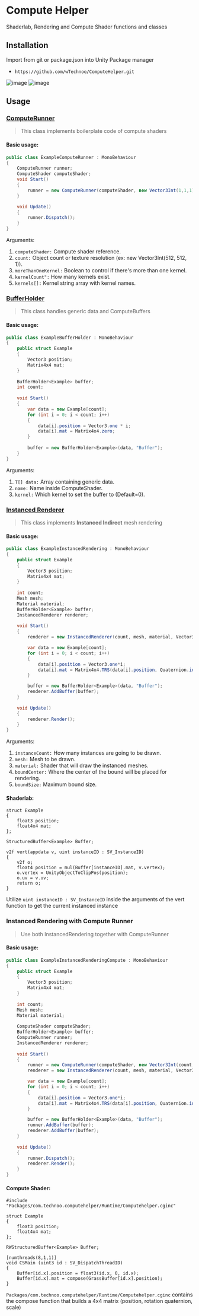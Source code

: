 # Compute Helper
Shaderlab, Rendering and Compute Shader functions and classes

## Installation
Import from git or package.json into Unity Package manager

- `https://github.com/wTechnoo/ComputeHelper.git`

![image](https://user-images.githubusercontent.com/71846381/196069018-db5fcf8a-b5bf-45e1-b8a4-12c3a747c892.png)
![image](https://user-images.githubusercontent.com/71846381/196069037-961aa0b8-9427-49e9-b91e-9aa8dd84648e.png)

## Usage
### [ComputeRunner](https://github.com/wTechnoo/ComputeHelper/blob/main/Runtime/ComputeRunner.cs)
> This class implements boilerplate code of compute shaders

#### Basic usage:
```csharp
public class ExampleComputeRunner : MonoBehaviour
{
    ComputeRunner runner;
    ComputeShader computeShader;
    void Start()
    {
        runner = new ComputeRunner(computeShader, new Vector3Int(1,1,1));
    }

    void Update()
    {
        runner.Dispatch();
    }
}
```

Arguments:
1. `computeShader:` Compute shader reference.
2. `count:` Object count or texture resolution (ex: new Vector3Int(512, 512, 1)).
3. `moreThanOneKernel:` Boolean to control if there's more than one kernel.
4. `kernelCount":` How many kernels exist.
5. `kernels[]:` Kernel string array with kernel names.

### [BufferHolder](https://github.com/wTechnoo/ComputeHelper/blob/main/Runtime/BufferHolder.cs)
> This class handles generic data and ComputeBuffers

#### Basic usage:
```csharp
public class ExampleBufferHolder : MonoBehaviour
{
    public struct Example
    {
        Vector3 position;
        Matrix4x4 mat;
    }
    
    BufferHolder<Example> buffer;
    int count;
    
    void Start()
    {
        var data = new Example[count];
        for (int i = 0; i < count; i++)
        {
            data[i].position = Vector3.one * i;
            data[i].mat = Matrix4x4.zero;
        }
        
        buffer = new BufferHolder<Example>(data, "Buffer");
    }
}
```

Arguments:
1. `T[] data:` Array containing generic data.
2. `name:` Name inside ComputeShader.
3. `kernel:` Which kernel to set the buffer to (Default=0).

### [Instanced Renderer](https://github.com/wTechnoo/ComputeHelper/blob/main/Runtime/InstancedRenderer.cs)
> This class implements **Instanced Indirect** mesh rendering

#### Basic usage:
```csharp
public class ExampleInstancedRendering : MonoBehaviour
{
    public struct Example
    {
        Vector3 position;
        Matrix4x4 mat;
    }
    
    int count;
    Mesh mesh;
    Material material;
    BufferHolder<Example> buffer;
    InstancedRenderer renderer;
    
    void Start()
    {
        renderer = new InstancedRenderer(count, mesh, material, Vector3.zero);

        var data = new Example[count];
        for (int i = 0; i < count; i++)
        {
            data[i].position = Vector3.one*i;
            data[i].mat = Matrix4x4.TRS(data[i].position, Quaternion.identity, Vector3.one);
        }

        buffer = new BufferHolder<Example>(data, "Buffer");
        renderer.AddBuffer(buffer);
    }
    
    void Update()
    {
        renderer.Render();
    }
}
```

Arguments:
1. `instanceCount:` How many instances are going to be drawn.
2. `mesh:` Mesh to be drawn.
3. `material:` Shader that will draw the instanced meshes.
4. `boundCenter:` Where the center of the bound will be placed for rendering.
5. `boundSize:` Maximum bound size.

#### Shaderlab:
```HLSL
struct Example
{
    float3 position;
    float4x4 mat;
};

StructuredBuffer<Example> Buffer;

v2f vert(appdata v, uint instanceID : SV_InstanceID)
{
    v2f o;
    float4 position = mul(Buffer[instanceID].mat, v.vertex);
    o.vertex = UnityObjectToClipPos(position);
    o.uv = v.uv;
    return o;
}
```
Utilize `uint instanceID : SV_InstanceID` inside the arguments of the vert function to get the current instanced instance

### Instanced Rendering with Compute Runner
> Use both InstancedRendering together with ComputeRunner
#### Basic usage:
```csharp
public class ExampleInstancedRenderingCompute : MonoBehaviour
{
    public struct Example
    {
        Vector3 position;
        Matrix4x4 mat;
    }
    
    int count;
    Mesh mesh;
    Material material;
    
    ComputeShader computeShader;
    BufferHolder<Example> buffer;
    ComputeRunner runner;
    InstancedRenderer renderer;
    
    void Start()
    {
        runner = new ComputeRunner(computeShader, new Vector3Int(count, 1, 1));
        renderer = new InstancedRenderer(count, mesh, material, Vector3.zero);

        var data = new Example[count];
        for (int i = 0; i < count; i++)
        {
            data[i].position = Vector3.one*i;
            data[i].mat = Matrix4x4.TRS(data[i].position, Quaternion.identity, Vector3.one);
        }

        buffer = new BufferHolder<Example>(data, "Buffer");
        runner.AddBuffer(buffer);
        renderer.AddBuffer(buffer);
    }
    
    void Update()
    {
        runner.Dispatch();
        renderer.Render();
    }
}
```

#### Compute Shader:
```hlsl
#include "Packages/com.technoo.computehelper/Runtime/Computehelper.cginc"

struct Example
{
    float3 position;
    float4x4 mat;
};

RWStructuredBuffer<Example> Buffer;

[numthreads(8,1,1)]
void CSMain (uint3 id : SV_DispatchThreadID)
{
    Buffer[id.x].position = float3(id.x, 0, id.x);
    Buffer[id.x].mat = compose(GrassBuffer[id.x].position);
}
```

`Packages/com.technoo.computehelper/Runtime/Computehelper.cginc` contains the compose function that builds a 4x4 matrix (position, rotation quaternion, scale)
